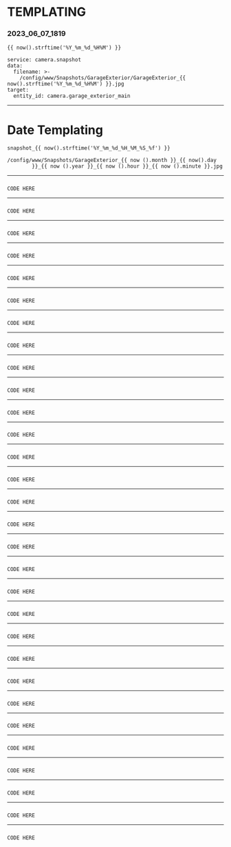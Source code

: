 # TEMPLATING

### **2023_06_07_1819**
```
{{ now().strftime('%Y_%m_%d_%H%M') }}
```
```
service: camera.snapshot
data:
  filename: >-
    /config/www/Snapshots/GarageExterior/GarageExterior_{{ now().strftime('%Y_%m_%d_%H%M') }}.jpg
target:
  entity_id: camera.garage_exterior_main

```
___
### 
# Date Templating
```
snapshot_{{ now().strftime('%Y_%m_%d_%H_%M_%S_%f') }}
```
```
/config/www/Snapshots/GarageExterior_{{ now ().month }}_{{ now().day
        }}_{{ now ().year }}_{{ now ().hour }}_{{ now ().minute }}.jpg
```
___
### 
```
CODE HERE
```
___
### 
```
CODE HERE
```
___
### 
```
CODE HERE
```
___
### 
```
CODE HERE
```
___
### 
```
CODE HERE
```
___
### 
```
CODE HERE
```
___
### 
```
CODE HERE
```
___
### 
```
CODE HERE
```
___
### 
```
CODE HERE
```
___
### 
```
CODE HERE
```
___
### 
```
CODE HERE
```
___
### 
```
CODE HERE
```
___
### 
```
CODE HERE
```
___
### 
```
CODE HERE
```
___
### 
```
CODE HERE
```
___
### 
```
CODE HERE
```
___
### 
```
CODE HERE
```
___
### 
```
CODE HERE
```
___
### 
```
CODE HERE
```
___
### 
```
CODE HERE
```
___
### 
```
CODE HERE
```
___
### 
```
CODE HERE
```
___
### 
```
CODE HERE
```
___
### 
```
CODE HERE
```
___
### 
```
CODE HERE
```
___
### 
```
CODE HERE
```
___
### 
```
CODE HERE
```
___
### 
```
CODE HERE
```
___
### 
```
CODE HERE
```
___
### 
```
CODE HERE
```
